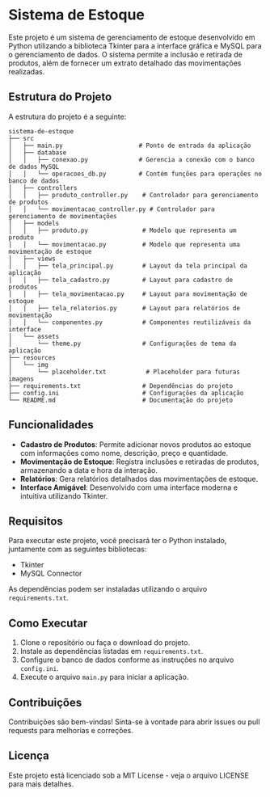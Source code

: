 # Sistema de Estoque

Este projeto é um sistema de gerenciamento de estoque desenvolvido em Python utilizando a biblioteca Tkinter para a interface gráfica e MySQL para o gerenciamento de dados. O sistema permite a inclusão e retirada de produtos, além de fornecer um extrato detalhado das movimentações realizadas.

## Estrutura do Projeto

A estrutura do projeto é a seguinte:

```
sistema-de-estoque
├── src
│   ├── main.py                     # Ponto de entrada da aplicação
│   ├── database
│   │   ├── conexao.py              # Gerencia a conexão com o banco de dados MySQL
│   │   └── operacoes_db.py         # Contém funções para operações no banco de dados
│   ├── controllers
│   │   ├── produto_controller.py    # Controlador para gerenciamento de produtos
│   │   └── movimentacao_controller.py # Controlador para gerenciamento de movimentações
│   ├── models
│   │   ├── produto.py               # Modelo que representa um produto
│   │   └── movimentacao.py          # Modelo que representa uma movimentação de estoque
│   ├── views
│   │   ├── tela_principal.py        # Layout da tela principal da aplicação
│   │   ├── tela_cadastro.py         # Layout para cadastro de produtos
│   │   ├── tela_movimentacao.py     # Layout para movimentação de estoque
│   │   ├── tela_relatorios.py       # Layout para relatórios de movimentação
│   │   └── componentes.py           # Componentes reutilizáveis da interface
│   └── assets
│       └── theme.py                 # Configurações de tema da aplicação
├── resources
│   └── img
│       └── placeholder.txt           # Placeholder para futuras imagens
├── requirements.txt                 # Dependências do projeto
├── config.ini                       # Configurações da aplicação
└── README.md                        # Documentação do projeto
```

## Funcionalidades

- **Cadastro de Produtos**: Permite adicionar novos produtos ao estoque com informações como nome, descrição, preço e quantidade.
- **Movimentação de Estoque**: Registra inclusões e retiradas de produtos, armazenando a data e hora da interação.
- **Relatórios**: Gera relatórios detalhados das movimentações de estoque.
- **Interface Amigável**: Desenvolvido com uma interface moderna e intuitiva utilizando Tkinter.

## Requisitos

Para executar este projeto, você precisará ter o Python instalado, juntamente com as seguintes bibliotecas:

- Tkinter
- MySQL Connector

As dependências podem ser instaladas utilizando o arquivo `requirements.txt`.

## Como Executar

1. Clone o repositório ou faça o download do projeto.
2. Instale as dependências listadas em `requirements.txt`.
3. Configure o banco de dados conforme as instruções no arquivo `config.ini`.
4. Execute o arquivo `main.py` para iniciar a aplicação.

## Contribuições

Contribuições são bem-vindas! Sinta-se à vontade para abrir issues ou pull requests para melhorias e correções.

## Licença

Este projeto está licenciado sob a MIT License - veja o arquivo LICENSE para mais detalhes.